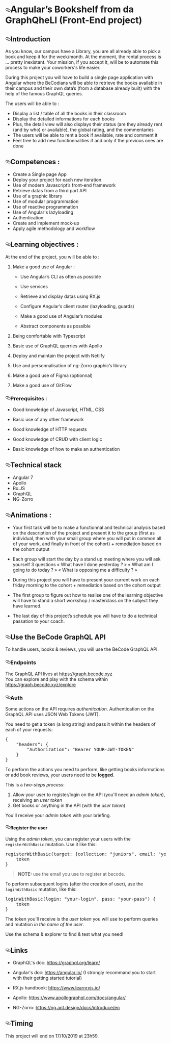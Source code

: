 <h1><a id="user-content-angulars-bookshelf-from-da-graphqhell-front-end-project" class="anchor" aria-hidden="true" href="#angulars-bookshelf-from-da-graphqhell-front-end-project"><svg class="octicon octicon-link" viewBox="0 0 16 16" version="1.1" width="16" height="16" aria-hidden="true"><path fill-rule="evenodd" d="M4 9h1v1H4c-1.5 0-3-1.69-3-3.5S2.55 3 4 3h4c1.45 0 3 1.69 3 3.5 0 1.41-.91 2.72-2 3.25V8.59c.58-.45 1-1.27 1-2.09C10 5.22 8.98 4 8 4H4c-.98 0-2 1.22-2 2.5S3 9 4 9zm9-3h-1v1h1c1 0 2 1.22 2 2.5S13.98 12 13 12H9c-.98 0-2-1.22-2-2.5 0-.83.42-1.64 1-2.09V6.25c-1.09.53-2 1.84-2 3.25C6 11.31 7.55 13 9 13h4c1.45 0 3-1.69 3-3.5S14.5 6 13 6z"></path></svg></a>Angular’s Bookshelf from da GraphQheLl (Front-End project)</h1>
<h2><a id="user-content-introduction" class="anchor" aria-hidden="true" href="#introduction"><svg class="octicon octicon-link" viewBox="0 0 16 16" version="1.1" width="16" height="16" aria-hidden="true"><path fill-rule="evenodd" d="M4 9h1v1H4c-1.5 0-3-1.69-3-3.5S2.55 3 4 3h4c1.45 0 3 1.69 3 3.5 0 1.41-.91 2.72-2 3.25V8.59c.58-.45 1-1.27 1-2.09C10 5.22 8.98 4 8 4H4c-.98 0-2 1.22-2 2.5S3 9 4 9zm9-3h-1v1h1c1 0 2 1.22 2 2.5S13.98 12 13 12H9c-.98 0-2-1.22-2-2.5 0-.83.42-1.64 1-2.09V6.25c-1.09.53-2 1.84-2 3.25C6 11.31 7.55 13 9 13h4c1.45 0 3-1.69 3-3.5S14.5 6 13 6z"></path></svg></a>Introduction</h2>
<p>As you know, our campus have a Library, you are all already able to pick a book and keep it for the week/month. At the moment, the rental process is ... pretty inexistant. Your mission, if you accept it, will be to automate this process to make your coworkers's life easier.</p>
<p>During this project you will have to build a single page application with Angular where the BeCodians will be able to retrieve the books available in their campus and their own  data’s (from a database already built) with the help of the famous GraphQL queries.</p>
<p>The users will be able to :</p>
<ul>
<li>Display a list / table of all the books in their classroom</li>
<li>Display the detailed informations for each books</li>
<li>Plus, the detail view will also displays their status (are they already rent (and by who) or available), the global rating, and the commentaries</li>
<li>The users will be able to rent a book if available, rate and comment it</li>
<li>Feel free to add new functionnalities if and only if the previous ones are done</li>
</ul>
<h2><a id="user-content-competences-" class="anchor" aria-hidden="true" href="#competences-"><svg class="octicon octicon-link" viewBox="0 0 16 16" version="1.1" width="16" height="16" aria-hidden="true"><path fill-rule="evenodd" d="M4 9h1v1H4c-1.5 0-3-1.69-3-3.5S2.55 3 4 3h4c1.45 0 3 1.69 3 3.5 0 1.41-.91 2.72-2 3.25V8.59c.58-.45 1-1.27 1-2.09C10 5.22 8.98 4 8 4H4c-.98 0-2 1.22-2 2.5S3 9 4 9zm9-3h-1v1h1c1 0 2 1.22 2 2.5S13.98 12 13 12H9c-.98 0-2-1.22-2-2.5 0-.83.42-1.64 1-2.09V6.25c-1.09.53-2 1.84-2 3.25C6 11.31 7.55 13 9 13h4c1.45 0 3-1.69 3-3.5S14.5 6 13 6z"></path></svg></a>Competences :</h2>
<ul>
<li>Create a Single page App</li>
<li>Deploy your project for each new iteration</li>
<li>Use of modern Javascript’s front-end framework</li>
<li>Retrieve datas from a third part API</li>
<li>Use of a graphic library</li>
<li>Use of modular programmation</li>
<li>Use of reactive programmation</li>
<li>Use of Angular's lazyloading</li>
<li>Authentication</li>
<li>Create and implement mock-up</li>
<li>Apply agile methodology and workflow</li>
</ul>
<h2><a id="user-content-learning-objectives-" class="anchor" aria-hidden="true" href="#learning-objectives-"><svg class="octicon octicon-link" viewBox="0 0 16 16" version="1.1" width="16" height="16" aria-hidden="true"><path fill-rule="evenodd" d="M4 9h1v1H4c-1.5 0-3-1.69-3-3.5S2.55 3 4 3h4c1.45 0 3 1.69 3 3.5 0 1.41-.91 2.72-2 3.25V8.59c.58-.45 1-1.27 1-2.09C10 5.22 8.98 4 8 4H4c-.98 0-2 1.22-2 2.5S3 9 4 9zm9-3h-1v1h1c1 0 2 1.22 2 2.5S13.98 12 13 12H9c-.98 0-2-1.22-2-2.5 0-.83.42-1.64 1-2.09V6.25c-1.09.53-2 1.84-2 3.25C6 11.31 7.55 13 9 13h4c1.45 0 3-1.69 3-3.5S14.5 6 13 6z"></path></svg></a>Learning objectives :</h2>
<p>At the end of the project, you will be able to :</p>
<ol>
<li>
<p>Make a good use of Angular :</p>
<ul>
<li>
<p>Use Angular’s CLI as often as possible</p>
</li>
<li>
<p>Use services</p>
</li>
<li>
<p>Retrieve and display datas using RX.js</p>
</li>
<li>
<p>Configure Angular’s client router (lazyloading, guards)</p>
</li>
<li>
<p>Make a good use of Angular’s modules</p>
</li>
<li>
<p>Abstract components as possible</p>
</li>
</ul>
</li>
<li>
<p>Being comfortable with Typescript</p>
</li>
<li>
<p>Basic use of GraphQL querries with Apollo</p>
</li>
<li>
<p>Deploy and maintain the project with Netlify</p>
</li>
<li>
<p>Use and personnalisation of ng-Zorro graphic’s library</p>
</li>
<li>
<p>Make a good use of Figma (optionnal)</p>
</li>
<li>
<p>Make a good use of GitFlow</p>
</li>
</ol>
<h3><a id="user-content-prerequisites-" class="anchor" aria-hidden="true" href="#prerequisites-"><svg class="octicon octicon-link" viewBox="0 0 16 16" version="1.1" width="16" height="16" aria-hidden="true"><path fill-rule="evenodd" d="M4 9h1v1H4c-1.5 0-3-1.69-3-3.5S2.55 3 4 3h4c1.45 0 3 1.69 3 3.5 0 1.41-.91 2.72-2 3.25V8.59c.58-.45 1-1.27 1-2.09C10 5.22 8.98 4 8 4H4c-.98 0-2 1.22-2 2.5S3 9 4 9zm9-3h-1v1h1c1 0 2 1.22 2 2.5S13.98 12 13 12H9c-.98 0-2-1.22-2-2.5 0-.83.42-1.64 1-2.09V6.25c-1.09.53-2 1.84-2 3.25C6 11.31 7.55 13 9 13h4c1.45 0 3-1.69 3-3.5S14.5 6 13 6z"></path></svg></a>Prerequisites :</h3>
<ul>
<li>
<p>Good knowledge of Javascript, HTML, CSS</p>
</li>
<li>
<p>Basic use of any other framework</p>
</li>
<li>
<p>Good knowledge of HTTP requests</p>
</li>
<li>
<p>Good knowledge of CRUD with client logic</p>
</li>
<li>
<p>Basic knowledge of how to make an authentication</p>
</li>
</ul>
<h2><a id="user-content-technical-stack" class="anchor" aria-hidden="true" href="#technical-stack"><svg class="octicon octicon-link" viewBox="0 0 16 16" version="1.1" width="16" height="16" aria-hidden="true"><path fill-rule="evenodd" d="M4 9h1v1H4c-1.5 0-3-1.69-3-3.5S2.55 3 4 3h4c1.45 0 3 1.69 3 3.5 0 1.41-.91 2.72-2 3.25V8.59c.58-.45 1-1.27 1-2.09C10 5.22 8.98 4 8 4H4c-.98 0-2 1.22-2 2.5S3 9 4 9zm9-3h-1v1h1c1 0 2 1.22 2 2.5S13.98 12 13 12H9c-.98 0-2-1.22-2-2.5 0-.83.42-1.64 1-2.09V6.25c-1.09.53-2 1.84-2 3.25C6 11.31 7.55 13 9 13h4c1.45 0 3-1.69 3-3.5S14.5 6 13 6z"></path></svg></a>Technical stack</h2>
<ul>
<li>Angular 7</li>
<li>Apollo</li>
<li>Rx.JS</li>
<li>GraphQL</li>
<li>NG-Zorro</li>
</ul>
<h2><a id="user-content-animations-" class="anchor" aria-hidden="true" href="#animations-"><svg class="octicon octicon-link" viewBox="0 0 16 16" version="1.1" width="16" height="16" aria-hidden="true"><path fill-rule="evenodd" d="M4 9h1v1H4c-1.5 0-3-1.69-3-3.5S2.55 3 4 3h4c1.45 0 3 1.69 3 3.5 0 1.41-.91 2.72-2 3.25V8.59c.58-.45 1-1.27 1-2.09C10 5.22 8.98 4 8 4H4c-.98 0-2 1.22-2 2.5S3 9 4 9zm9-3h-1v1h1c1 0 2 1.22 2 2.5S13.98 12 13 12H9c-.98 0-2-1.22-2-2.5 0-.83.42-1.64 1-2.09V6.25c-1.09.53-2 1.84-2 3.25C6 11.31 7.55 13 9 13h4c1.45 0 3-1.69 3-3.5S14.5 6 13 6z"></path></svg></a>Animations :</h2>
<ul>
<li>
<p>Your first task will be to make a functionnal and technical analysis based on the description of the project and present it to the group (first as individual, then with your small group where you will put in common all of your work, and finally in front of the cohort) + remediation based on the cohort output</p>
</li>
<li>
<p>Each group will start the day by a stand up meeting where you will ask yourself 3 questions « What have I done yesterday ? » « What am I going to do today ? » « What is opposing me a difficulty ? »</p>
</li>
<li>
<p>During this project you will have to present your current work on each friday morning to the cohort + remediation based on the cohort output</p>
</li>
<li>
<p>The first group to figure out how to realise one of the learning objective will have to stand a short workshop / masterclass on the subject they have learned.</p>
</li>
<li>
<p>The last day of this project’s schedule you will have to do a technical passation to your coach.</p>
</li>
</ul>
<h2><a id="user-content-use-the-becode-graphql-api" class="anchor" aria-hidden="true" href="#use-the-becode-graphql-api"><svg class="octicon octicon-link" viewBox="0 0 16 16" version="1.1" width="16" height="16" aria-hidden="true"><path fill-rule="evenodd" d="M4 9h1v1H4c-1.5 0-3-1.69-3-3.5S2.55 3 4 3h4c1.45 0 3 1.69 3 3.5 0 1.41-.91 2.72-2 3.25V8.59c.58-.45 1-1.27 1-2.09C10 5.22 8.98 4 8 4H4c-.98 0-2 1.22-2 2.5S3 9 4 9zm9-3h-1v1h1c1 0 2 1.22 2 2.5S13.98 12 13 12H9c-.98 0-2-1.22-2-2.5 0-.83.42-1.64 1-2.09V6.25c-1.09.53-2 1.84-2 3.25C6 11.31 7.55 13 9 13h4c1.45 0 3-1.69 3-3.5S14.5 6 13 6z"></path></svg></a>Use the BeCode GraphQL API</h2>
<p>To handle users, books &amp; reviews, you will use the BeCode GraphQL API.</p>
<h3><a id="user-content-endpoints" class="anchor" aria-hidden="true" href="#endpoints"><svg class="octicon octicon-link" viewBox="0 0 16 16" version="1.1" width="16" height="16" aria-hidden="true"><path fill-rule="evenodd" d="M4 9h1v1H4c-1.5 0-3-1.69-3-3.5S2.55 3 4 3h4c1.45 0 3 1.69 3 3.5 0 1.41-.91 2.72-2 3.25V8.59c.58-.45 1-1.27 1-2.09C10 5.22 8.98 4 8 4H4c-.98 0-2 1.22-2 2.5S3 9 4 9zm9-3h-1v1h1c1 0 2 1.22 2 2.5S13.98 12 13 12H9c-.98 0-2-1.22-2-2.5 0-.83.42-1.64 1-2.09V6.25c-1.09.53-2 1.84-2 3.25C6 11.31 7.55 13 9 13h4c1.45 0 3-1.69 3-3.5S14.5 6 13 6z"></path></svg></a>Endpoints</h3>
<p>The GraphQL API lives at <a href="https://graph.becode.xyz" rel="nofollow">https://graph.becode.xyz</a><br>
You can explore and play with the schema within <a href="https://graph.becode.xyz/explore" rel="nofollow">https://graph.becode.xyz/explore</a></p>
<h3><a id="user-content-auth" class="anchor" aria-hidden="true" href="#auth"><svg class="octicon octicon-link" viewBox="0 0 16 16" version="1.1" width="16" height="16" aria-hidden="true"><path fill-rule="evenodd" d="M4 9h1v1H4c-1.5 0-3-1.69-3-3.5S2.55 3 4 3h4c1.45 0 3 1.69 3 3.5 0 1.41-.91 2.72-2 3.25V8.59c.58-.45 1-1.27 1-2.09C10 5.22 8.98 4 8 4H4c-.98 0-2 1.22-2 2.5S3 9 4 9zm9-3h-1v1h1c1 0 2 1.22 2 2.5S13.98 12 13 12H9c-.98 0-2-1.22-2-2.5 0-.83.42-1.64 1-2.09V6.25c-1.09.53-2 1.84-2 3.25C6 11.31 7.55 13 9 13h4c1.45 0 3-1.69 3-3.5S14.5 6 13 6z"></path></svg></a>Auth</h3>
<p>Some actions on the API requires <em>authentication</em>. Authentication on the GraphQL API uses JSON Web Tokens (JWT).</p>
<p>You need to get a token (a long string) and pass it within the headers of each of your requests:</p>
<div class="highlight highlight-source-json"><pre>{
	<span class="pl-s"><span class="pl-pds">"</span>headers<span class="pl-pds">"</span></span>: {
		<span class="pl-s"><span class="pl-pds">"</span>Authorization<span class="pl-pds">"</span></span>: <span class="pl-s"><span class="pl-pds">"</span>Bearer YOUR-JWT-TOKEN<span class="pl-pds">"</span></span>
	}
}
</pre></div>
<p>To perform the actions you need to perform, like getting books informations or add book reviews, your users need to be <strong>logged</strong>.</p>
<p>This is a <em>two-steps process</em>:</p>
<ol>
<li>Allow your user to register/login on the API (you'll need an <em>admin token</em>), receiving an <em>user token</em></li>
<li>Get books or anything in the API (with the <em>user token</em>)</li>
</ol>
<p>You'll receive your <em>admin token</em> with your briefing.</p>
<h4><a id="user-content-register-the-user" class="anchor" aria-hidden="true" href="#register-the-user"><svg class="octicon octicon-link" viewBox="0 0 16 16" version="1.1" width="16" height="16" aria-hidden="true"><path fill-rule="evenodd" d="M4 9h1v1H4c-1.5 0-3-1.69-3-3.5S2.55 3 4 3h4c1.45 0 3 1.69 3 3.5 0 1.41-.91 2.72-2 3.25V8.59c.58-.45 1-1.27 1-2.09C10 5.22 8.98 4 8 4H4c-.98 0-2 1.22-2 2.5S3 9 4 9zm9-3h-1v1h1c1 0 2 1.22 2 2.5S13.98 12 13 12H9c-.98 0-2-1.22-2-2.5 0-.83.42-1.64 1-2.09V6.25c-1.09.53-2 1.84-2 3.25C6 11.31 7.55 13 9 13h4c1.45 0 3-1.69 3-3.5S14.5 6 13 6z"></path></svg></a>Register the user</h4>
<p>Using the <em>admin token</em>, you can register your users with the <code>registerWithBasic</code> mutation. Use it like this:</p>
<div class="highlight highlight-source-graphql"><pre><span class="pl-en">registerWithBasic</span>(<span class="pl-v">target</span>: {<span class="pl-v">collection</span>: "<span class="pl-c1">juniors</span>", <span class="pl-v">email</span>: "<span class="pl-c1">you</span>@<span class="pl-c1">email</span>.<span class="pl-c1">com</span>"}, <span class="pl-v">login</span>: "<span class="pl-c1">your</span>-<span class="pl-c1">new</span>-<span class="pl-c1">login</span>", <span class="pl-v">pass</span>: "<span class="pl-c1">your</span>-<span class="pl-c1">new</span>-<span class="pl-c1">pass</span>") {
    <span class="pl-v">token</span>
}
</pre></div>
<blockquote>
<p><strong>NOTE:</strong> use the email you use to register at becode.</p>
</blockquote>
<p>To perform subsequent logins (after the creation of user), use the <code>loginWithBasic</code> mutation, like this:</p>
<div class="highlight highlight-source-graphql"><pre><span class="pl-en">loginWithBasic</span>(<span class="pl-v">login</span>: "<span class="pl-c1">your</span>-<span class="pl-c1">login</span>", <span class="pl-v">pass</span>: "<span class="pl-c1">your</span>-<span class="pl-c1">pass</span>") {
    <span class="pl-v">token</span>
}
</pre></div>
<p>The token you'll receive is the <em>user token</em> you will use to perform queries and mutation <em>in the name of the user</em>.</p>
<p>Use the schema &amp; explorer to find &amp; test what you need!</p>
<h2><a id="user-content-links" class="anchor" aria-hidden="true" href="#links"><svg class="octicon octicon-link" viewBox="0 0 16 16" version="1.1" width="16" height="16" aria-hidden="true"><path fill-rule="evenodd" d="M4 9h1v1H4c-1.5 0-3-1.69-3-3.5S2.55 3 4 3h4c1.45 0 3 1.69 3 3.5 0 1.41-.91 2.72-2 3.25V8.59c.58-.45 1-1.27 1-2.09C10 5.22 8.98 4 8 4H4c-.98 0-2 1.22-2 2.5S3 9 4 9zm9-3h-1v1h1c1 0 2 1.22 2 2.5S13.98 12 13 12H9c-.98 0-2-1.22-2-2.5 0-.83.42-1.64 1-2.09V6.25c-1.09.53-2 1.84-2 3.25C6 11.31 7.55 13 9 13h4c1.45 0 3-1.69 3-3.5S14.5 6 13 6z"></path></svg></a>Links</h2>
<ul>
<li>
<p>GraphQL's doc: <a href="https://graphql.org/learn/" rel="nofollow">https://graphql.org/learn/</a></p>
</li>
<li>
<p>Angular's doc: <a href="https://angular.io/" rel="nofollow">https://angular.io/</a> (I strongly recommand you to start with their getting started tutorial)</p>
</li>
<li>
<p>RX.js handbook: <a href="https://www.learnrxjs.io/" rel="nofollow">https://www.learnrxjs.io/</a></p>
</li>
<li>
<p>Apollo: <a href="https://www.apollographql.com/docs/angular/" rel="nofollow">https://www.apollographql.com/docs/angular/</a></p>
</li>
<li>
<p>NG-Zorro: <a href="https://ng.ant.design/docs/introduce/en" rel="nofollow">https://ng.ant.design/docs/introduce/en</a></p>
</li>
</ul>
<h2><a id="user-content-timing" class="anchor" aria-hidden="true" href="#timing"><svg class="octicon octicon-link" viewBox="0 0 16 16" version="1.1" width="16" height="16" aria-hidden="true"><path fill-rule="evenodd" d="M4 9h1v1H4c-1.5 0-3-1.69-3-3.5S2.55 3 4 3h4c1.45 0 3 1.69 3 3.5 0 1.41-.91 2.72-2 3.25V8.59c.58-.45 1-1.27 1-2.09C10 5.22 8.98 4 8 4H4c-.98 0-2 1.22-2 2.5S3 9 4 9zm9-3h-1v1h1c1 0 2 1.22 2 2.5S13.98 12 13 12H9c-.98 0-2-1.22-2-2.5 0-.83.42-1.64 1-2.09V6.25c-1.09.53-2 1.84-2 3.25C6 11.31 7.55 13 9 13h4c1.45 0 3-1.69 3-3.5S14.5 6 13 6z"></path></svg></a>Timing</h2>
<p>This project will end on 17/10/2019 at 23h59.</p>
